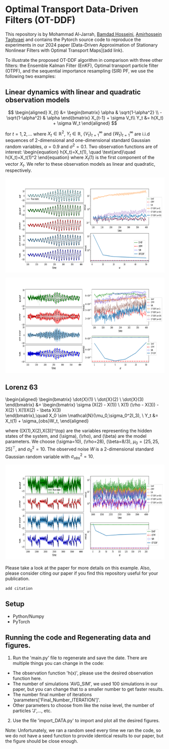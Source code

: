 # Optimal Transport Data-Driven Filters (OT-DDF)

This repository is by Mohammad Al-Jarrah, [Bamdad Hosseini](https://bamdadhosseini.org/), [Amirhossein Taghvaei](https://www.aa.washington.edu/facultyfinder/amir-taghvaei) and contains the Pytorch source code to reproduce the experiments in our 2024 paper [Data-Driven Approximation of Stationary Nonlinear Filters with Optimal Transport Maps](add link). 

To illustrate the proposed OT-DDF algorithm in comparison with three other filters: the Ensemble Kalman Filter (EnKF),
Optimal transport particle filter (OTPF), and the sequential importance resampling (SIR) PF, we use the following two examples:

## Linear dynamics with linear and quadratic observation models
$$
\begin{aligned}
        X_{t} &= \begin{bmatrix}
        \alpha & \sqrt{1-\alpha^2}
        \\
        -\sqrt{1-\alpha^2} & \alpha
    \end{bmatrix}
    X_{t-1} + \sigma V_t\\
    Y_t &= h(X_t) + \sigma W_t
\end{aligned}
$$

for $t=1,2,\dots$ where $X_t\in \mathbb R^2$, $Y_t \in \mathbb{R}$, $\{V_t\}_{t=1}^\infty$ and $\{W_t\}_{t=1}^\infty$ are i.i.d sequences of $2$-dimensional and one-dimensional standard Gaussian random variables, $\alpha=0.9$ and $\sigma^2=0.1$. Two observation functions are of interest:
\begin{equation}
    h(X_t)=X_t(1), \quad \text{and}\quad  h(X_t)=X_t(1)^2
\end{equation}
where $X_t(1)$ is the first component of the vector $X_t$. We refer to these observation models as linear and quadratic, respectively.

<p align="center">
<img src="/images/X.png" width="1000" height="300">
</p>
<p align="center">
<img src="/images/XX.png" width="1000" height="300">
</p>

## Lorenz 63

\begin{aligned}
\begin{bmatrix}
    \dot{X}(1) \\ \dot{X}(2) \\ \dot{X}(3)
\end{bmatrix}
&= 
\begin{bmatrix}
    \sigma (X(2) - X(1)) \\
    X(1) (\rho - X(3)) - X(2) \\
    X(1)X(2) - \beta X(3)   
\end{bmatrix},\quad X_0 \sim \mathcal{N}(\mu_0,\sigma_0^2I_3),
\\
Y_t &= X_t(1) + \sigma_{obs}W_t,
\end{aligned}

where \([X(1),X(2),X(3)]^\top\) are the variables representing the hidden states of the system, and \(\sigma\), \(\rho\), and \(\beta\) are the model parameters. We choose \(\sigma=10\), \(\rho=28\), \(\beta=8/3\), $\mu_0 = [25,25,25]^\top$, and $\sigma_{0}^2=10$. The observed noise $W$ is a $2$-dimensional standard Gaussian random variable with $\sigma_{obs}^2=10$.

<p align="center">
<img src="/images/L63.png" width="1000" height="300">
</p>

Please take a look at the paper for more details on this example. Also, please consider citing our paper if you find this repository useful for your publication.

```
add citation
```

## Setup
* Python/Numpy
* PyTorch

## Running the code and Regenerating data and figures.
1. Run the 'main.py' file to regenerate and save the date. There are multiple things you can change in the code:
  - The observation function 'h(x)', please use the desired observation function here.
  - The number of simulations 'AVG_SIM', we used 100 simulations in our paper, but you can change that to a smaller number to get faster results.
  - The number final number of iterations 'parameters['Final_Number_ITERATION']'.
  - Other parameters to choose from like the noise level, the number of particles 'J',..., etc.
2. Use the file 'import_DATA.py' to import and plot all the desired figures.

Note: Unfortunately, we ran a random seed every time we ran the code, so we do not have a seed function to provide identical results to our paper, but the figure should be close enough.

